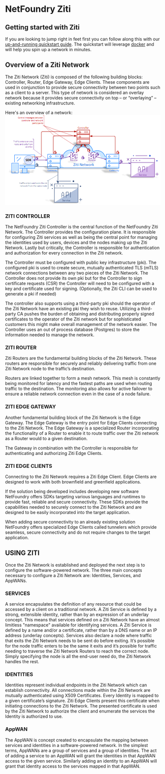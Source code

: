 # NetFoundry Ziti
## Getting started with Ziti
If you are looking to jump right in feet first you can follow along
this with our [up-and-running quickstart guide](quickstart.md).
The quickstart will leverage [docker](https://docs.docker.com/) and will
help you spin up a network in minutes.

## Overview of a Ziti Network
The Ziti Network (Ziti) is composed of the following building
blocks: Controller, Router, Edge Gateway, Edge Clients. These
components are used in conjunction to provide secure
connectivity between two points such as a client to a server. This
type of network is considered an overlay network because it
provides secure connectivity on top – or “overlaying” – existing
networking infrastructure.

Here's an overview of a network:
![image](../images/ziti-overview.png)

### ZITI CONTROLLER
The NetFoundry Ziti Controller is the central function of the
NetFoundry Ziti Network. The Controller provides the
configuration plane. It is responsible for configuring Ziti services
as well as being the central point for managing the identities
used by users, devices and the nodes making up the Ziti Network.
Lastly but critically, the Controller is responsible for
authentication and authorization for every connection in the Ziti
network.

The Controller must be configured with public key infrastructure
(pki). The configured pki is used to create secure, mutually
authenticated TLS (mTLS) network connections between any two
pieces of the Ziti Network. The Controller does not provide its
own pki but for the Controller to sign certificate requests (CSR)
the Controller will need to be configured with a key and
certificate used for signing. (Optionally, the Ziti CLI can be used
to generate a pki if needed)

The controller also supports using a third-party pki should the
operator of the Ziti Network have an existing pki they wish to
reuse. Utilizing a third-party CA pushes the burden of obtaining
and distributing properly signed certificates to the operator of
the Ziti network but for sophisticated customers this might make
overall management of the network easier.
The Controller uses an out of process database (Postgres) to
store the information needed to manage the network.

### ZITI ROUTER
Ziti Routers are the fundamental building blocks of the Ziti
Network. These routers are responsible for securely and reliably
delivering traffic from one Ziti Network node to the traffic’s
destination.

Routers are linked together to form a mesh network. This mesh is
constantly being monitored for latency and the fastest paths are
used when routing traffic to the destination. The monitoring also
allows for active failover to ensure a reliable network connection
even in the case of a node failure.

### ZITI EDGE GATEWAY
Another fundamental building block of the Ziti Network is the
Edge Gateway. The Edge Gateway is the entry point for Edge
Clients connecting to the Ziti Network. The Edge Gateway is a
specialized Router incorporating the functionality of a Router to
enable it to route traffic over the Ziti network as a Router would
to a given destination.

The Gateway in combination with the Controller is responsible
for authenticating and authorizing Ziti Edge Clients.

### ZITI EDGE CLIENTS
Connecting to the Ziti Network requires a Ziti Edge Client. Edge
Clients are designed to work with both brownfield and greenfield
applications.

If the solution being developed includes developing new
software NetFoundry offers SDKs targeting various languages
and runtimes to provide fast, reliable and secure connectivity.
These SDKs provide the capabilities needed to securely connect
to the Ziti Network and are designed to be easily incorporated
into the target application.

When adding secure connectivity to an already existing solution
NetFoundry offers specialized Edge Clients called tunnelers
which provide seamless, secure connectivity and do not require
changes to the target application.

## USING ZITI
Once the Ziti Network is established and deployed the next step
is to configure the software-powered network. The three main
concepts necessary to configure a Ziti Network are: Identities,
Services, and AppWANs.

### SERVICES
A service encapsulates the definition of any resource that could
be accessed by a client on a traditional network. A Ziti Service is
defined by a strong, extensible identity, rather than by an
expression of an underlay concept. This means that services
defined on a Ziti Network have an almost limitless "namespace"
available for identifying services. A Ziti Service is defined by a
name and/or a certificate, rather than by a DNS name or an IP
address (underlay concepts). Services also declare a node where
traffic that exits the Ziti Network needs to be sent do before
exiting. It’s possible for the node traffic enters to be the same it
exits and it’s possible for traffic needing to traverse the Ziti
Network Routers to reach the correct node. Simply specifying the
node is all the end-user need do, the Ziti Network handles the
rest.

### IDENTITIES
Identities represent individual endpoints in the Ziti Network
which can establish connectivity. All connections made within the
Ziti Network are mutually authenticated using X509 Certificates.
Every Identity is mapped to a given certificate’s signature. Ziti
Edge Clients present this certificate when initiating connections
to the Ziti Network. The presented certificate is used by the Ziti
Network to authorize the client and enumerate the services the
Identity is authorized to use.

### AppWAN
The AppWAN is concept created to encapsulate the mapping
between services and identities in a software-powered network.
In the simplest terms, AppWANs are a group of services and a
group of identities. The act of adding a service to an AppWAN
will grant the identities in that AppWAN access to the given
service. Similarly adding an identity to an AppWAN will grant that
identity access to the services mapped in that AppWAN.
